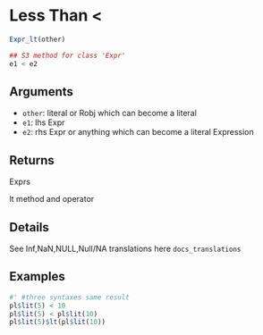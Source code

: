 # Less Than <

```r
Expr_lt(other)

## S3 method for class 'Expr'
e1 < e2
```

## Arguments

- `other`: literal or Robj which can become a literal
- `e1`: lhs Expr
- `e2`: rhs Expr or anything which can become a literal Expression

## Returns

Exprs

lt method and operator

## Details

See Inf,NaN,NULL,Null/NA translations here `docs_translations`

## Examples

```r
#' #three syntaxes same result
pl$lit(5) < 10
pl$lit(5) < pl$lit(10)
pl$lit(5)$lt(pl$lit(10))
```